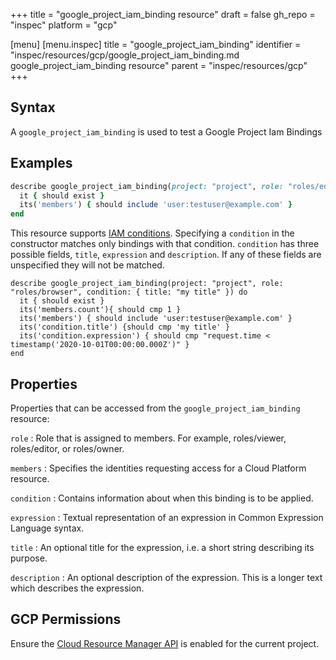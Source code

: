 +++
title = "google_project_iam_binding resource"
draft = false
gh_repo = "inspec"
platform = "gcp"

[menu]
  [menu.inspec]
    title = "google_project_iam_binding"
    identifier = "inspec/resources/gcp/google_project_iam_binding.md google_project_iam_binding resource"
    parent = "inspec/resources/gcp"
+++

## Syntax

A `google_project_iam_binding` is used to test a Google Project Iam Bindings

## Examples

```ruby
describe google_project_iam_binding(project: "project", role: "roles/editor") do
  it { should exist }
  its('members') { should include 'user:testuser@example.com' }
end
```

This resource supports [IAM conditions](https://cloud.google.com/iam/docs/conditions-overview). Specifying a `condition` in the constructor matches only bindings with that condition. `condition` has three possible fields, `title`, `expression` and `description`. If any of these fields are unspecified they will not be matched.

```
describe google_project_iam_binding(project: "project", role: "roles/browser", condition: { title: "my title" }) do
  it { should exist }
  its('members.count'){ should cmp 1 }
  its('members') { should include 'user:testuser@example.com' }
  its('condition.title') {should cmp 'my title' }
  its('condition.expression') { should cmp "request.time < timestamp('2020-10-01T00:00:00.000Z')" }
end
```

## Properties

Properties that can be accessed from the `google_project_iam_binding` resource:

`role`
: Role that is assigned to members. For example, roles/viewer, roles/editor, or roles/owner.

`members`
: Specifies the identities requesting access for a Cloud Platform resource.

`condition`
: Contains information about when this binding is to be applied.

`expression`
: Textual representation of an expression in Common Expression Language syntax.

`title`
: An optional title for the expression, i.e. a short string describing its purpose.

`description`
: An optional description of the expression. This is a longer text which describes the expression.

## GCP Permissions

Ensure the [Cloud Resource Manager API](https://console.cloud.google.com/apis/library/cloudresourcemanager.googleapis.com/) is enabled for the current project.
